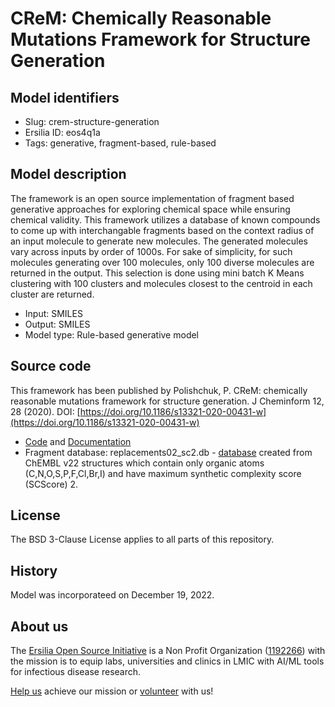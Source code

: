 # CReM: Chemically Reasonable Mutations Framework for Structure Generation

## Model identifiers

- Slug: crem-structure-generation
- Ersilia ID: eos4q1a
- Tags: generative, fragment-based, rule-based

## Model description

The framework is an open source implementation of fragment based generative approaches for exploring chemical space while ensuring chemical validity. This framework utilizes a database of known compounds to come up with interchangable fragments based on the context radius of an input molecule to generate new molecules. The generated molecules vary across inputs by order of 1000s. For sake of simplicity, for such molecules generating over 100 molecules, only 100 diverse molecules are returned in the output. This selection is done using mini batch K Means clustering with 100 clusters and molecules closest to the centroid in each cluster are returned.  

- Input: SMILES
- Output: SMILES
- Model type: Rule-based generative model

## Source code

This framework has been published by Polishchuk, P. CReM: chemically reasonable mutations framework for structure generation. J Cheminform 12, 28 (2020). DOI: [https://doi.org/10.1186/s13321-020-00431-w](https://doi.org/10.1186/s13321-020-00431-w)

- [Code](https://github.com/DrrDom/crem) and [Documentation](https://crem.readthedocs.io/en/latest/)
- Fragment database: replacements02_sc2.db - [database](lhttp://www.qsar4u.com/pages/crem.php) created from ChEMBL v22 structures which contain only organic atoms (C,N,O,S,P,F,Cl,Br,I) and have maximum synthetic complexity score (SCScore) 2.

## License

The BSD 3-Clause License applies to all parts of this repository.

## History

Model was incorporateed on December 19, 2022.

## About us

The [Ersilia Open Source Initiative](https://ersilia.io) is a Non Profit Organization ([1192266](https://register-of-charities.charitycommission.gov.uk/charity-search/-/charity-details/5170657/full-print)) with the mission is to equip labs, universities and clinics in LMIC with AI/ML tools for infectious disease research.

[Help us](https://www.ersilia.io/donate) achieve our mission or [volunteer](https://www.ersilia.io/volunteer) with us!
